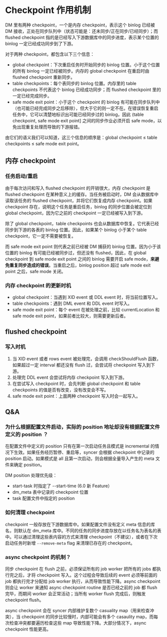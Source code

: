 # Checkpoint 作用机制

DM 里有两种 checkpoint，一个是内存 checkpoint，表示这个 binlog 已经被 DM 接收，正处在同步队列中（状态可能是：还未同步/正在同步/已经同步）；而 flushed checkpoint 指的是已经写入下游数据库中的同步进度，表示某个位置的 binlog 一定已经成功同步到了下游。

对于两种 checkpoint，都包含以下三个信息：

- global checkpoint：下次重启任务时开始同步的 binlog 位置。小于这个位置的所有 binlog 一定已经被同步。内存的 global checkpoint 在重启时由 flushed checkpoint 重新同步。
- table checkpoints：每个表同步的 binlog 位置。内存里的 table checkpoints 不代表这个 binlog 已经成功同步；而 flushed checkpoint 里的一定已经完成同步。
- safe mode exit point：小于这个 checkpoint 的 binlog 有可能在同步队列中（也可能已经完成同步之后移除），但大于它的则一定不在。在错误恢复重启任务中，它可以清楚地标识出可能已经同步过的 binlog，因此 (table checkpoint, safe mode exit point] 之间的同步作业必须开启 safe mode，以免出现重复处理而导致的下游报错。

由它们的语义我们可以知道，这三个信息的顺序是：global checkpoint ≤ table checkpoints ≤ safe mode exit point。

## 内存 checkpoint

### 任务启动/重启

由于每次访问和写入 flushed checkpoint 的开销很大，内存 checkpoint 是 flushed checkpoint 在某种意义上的缓存。当任务被启动时，DM 会从数据库中读取该任务的 flushed checkpoint，并将它们恢复成内存 checkpoint。如果 checkpoint 存在，说明这个任务是重启任务，binlog 的同步位置会被定位到 global checkpoint，因为它之前的 checkpoint 一定已经被写入到下游。

除了 global checkpoint，table checkpoints 也会从数据库中恢复。它代表已经同步到下游的各表的 binlog 位置。因此，如果某个 binlog 小于某个 table checkpoint，它一定不需要被恢复。

而 safe mode exit point 则代表之前已经被 DM 捕获的 binlog 位置。因为小于该位置的 binlog 有可能已经被同步过，但还没有 flushed，因此，在 global checkpoint 到 safe mode exit point 之间的 binlog 需要开启 safe mode，**来避免重复同步造成的错误**。当重启之后，binlog position 超过 safe mode exit point 之后，safe mode 关闭。

### 内存 checkpoint 的更新时机

- global checkpoint：当遇到 XID event 或 DDL event 时，将当前位置写入。
- table checkpoints：遇到 DML event 和 DDL event 时写入。
- safe mode exit point：每个 event 在被处理之前，比较 currentLocation 和 safe mode exit point，如果前者比较大，则需要更新后者。

## flushed checkpoint

### 写入时机

1. 当 XID event 或者 rows event 被处理完，会调用 checkShouldFlush 函数，如果超过一定 interval 都还没有 flush 过，会尝试将 checkpoint 写入到下游。
2. 处理完 DDL event 会尝试将内存 checkpoint 写入到下游。
3. 在尝试写入 checkpoint 时，会先判断 global checkpoint 和 table checkpoints 的值是否有改变，没有改变会不写。
4. safe mode exit point：上面两种 checkpoint 写入时会一起写入。

## Q&A

### 为什么根据配置文件启动，实际的 position 地址却没有根据配置文件定义的 position ？

在配置文件中定义的 position 只有在第一次启动任务且模式是 incremental 的情况下生效。如果任务经历暂停、重启等，syncer 会根据 checkpoint 中记录的 position 启动。如果模式是 all 且第一次启动，则会根据全量导入产生的 meta 文件来确定 position。

DM position 处理优先级：
- start-task 时指定了 --start-time (6.0 新 Feature）
- dm_meta 表中记录的 checkpoint 位置
- task 配置文件中指定的 position

### 如何清理 checkpoint

checkpoint 一般存放在下游数据库中。如果配置文件没有定义 meta 信息的库名，则默认在 dm_meta 库中。不同的任务的同步进度存放在以任务名为表名的表中。可以通过清理这些表内容的方式来清理 checkpoint（不建议），或者在下次启动任务时新增 `--remove-meta` flag 来清理已存在的 checkpoint。

### async checkpoint 的机制？
同步 checkpoint 在 flush 之前，必须保证所有的 job worker 把所有的 jobs 都执行完之后，才将 checkpoint 写入。这个过程会导致后续的 event 必须等前面的 job 都执行完才分配给 job worker 执行，从而导致性能下降。async checkpoint 则会让 worker 来通知 async checkpoint routine 是否已经之前的 job 都 flush 完毕，而期间 worker 会正常活动；当所有 worker flush 完成后，则触发 checkpoint flush。

async checkpoint 会在 syncer 内部维护复数个 casuality map（用来检查冲突），当 checkpoint 的同步比较慢时，内部可能会有多个 casaulity map，而每次检查冲突都要遍历检查这些 map 导致性能下降。大部分情况下，async checkpoint 性能更高。
